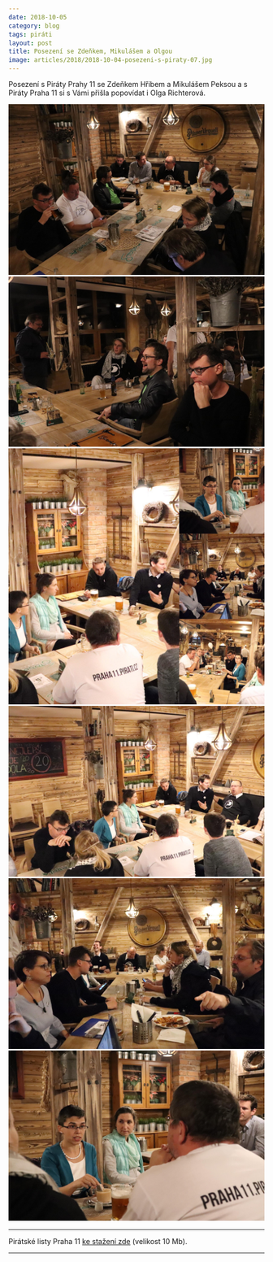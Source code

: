 ```yaml
---
date: 2018-10-05
category: blog
tags: piráti
layout: post
title: Posezení se Zdeňkem, Mikulášem a Olgou
image: articles/2018/2018-10-04-posezeni-s-piraty-07.jpg
---
```


Posezení s Piráty Prahy 11 se Zdeňkem Hřibem a Mikulášem Peksou a s Piráty Praha 11 si s Vámi přišla popovídat i Olga Richterová.

![Posezení s pirátskými poslanci](/assets/img/articles/2018/2018-10-04-posezeni-s-piraty-01.jpg)
![Posezení s pirátskými poslanci](/assets/img/articles/2018/2018-10-04-posezeni-s-piraty-02.jpg)
![Posezení s pirátskými poslanci](/assets/img/articles/2018/2018-10-04-posezeni-s-piraty-03.jpg)
![Posezení s pirátskými poslanci](/assets/img/articles/2018/2018-10-04-posezeni-s-piraty-04.jpg)
![Posezení s pirátskými poslanci](/assets/img/articles/2018/2018-10-04-posezeni-s-piraty-05.jpg)
![Posezení s pirátskými poslanci](/assets/img/articles/2018/2018-10-04-posezeni-s-piraty-06.jpg)


---

Pirátské listy Praha 11 [ke stažení zde](/assets/pdf/2018-07-10-praha-11.pdf) (velikost 10 Mb).

- - -
